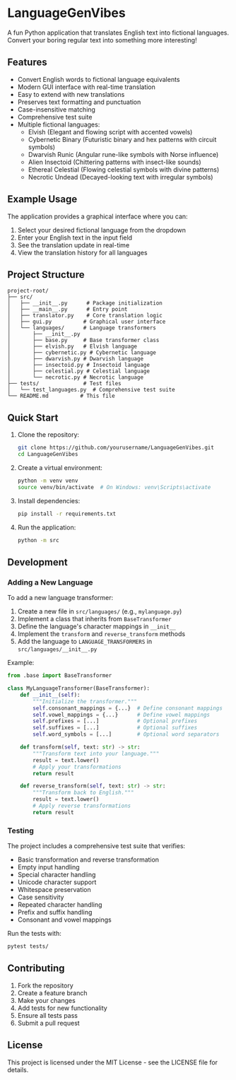 # LanguageGenVibes

A fun Python application that translates English text into fictional languages. Convert your boring regular text into something more interesting!

## Features

- Convert English words to fictional language equivalents
- Modern GUI interface with real-time translation
- Easy to extend with new translations
- Preserves text formatting and punctuation
- Case-insensitive matching
- Comprehensive test suite
- Multiple fictional languages:
  - Elvish (Elegant and flowing script with accented vowels)
  - Cybernetic Binary (Futuristic binary and hex patterns with circuit symbols)
  - Dwarvish Runic (Angular rune-like symbols with Norse influence)
  - Alien Insectoid (Chittering patterns with insect-like sounds)
  - Ethereal Celestial (Flowing celestial symbols with divine patterns)
  - Necrotic Undead (Decayed-looking text with irregular symbols)

## Example Usage

The application provides a graphical interface where you can:
1. Select your desired fictional language from the dropdown
2. Enter your English text in the input field
3. See the translation update in real-time
4. View the translation history for all languages

## Project Structure

```
project-root/
├── src/
│   ├── __init__.py      # Package initialization
│   ├── __main__.py      # Entry point
│   ├── translator.py    # Core translation logic
│   ├── gui.py          # Graphical user interface
│   └── languages/      # Language transformers
│       ├── __init__.py
│       ├── base.py     # Base transformer class
│       ├── elvish.py   # Elvish language
│       ├── cybernetic.py # Cybernetic language
│       ├── dwarvish.py # Dwarvish language
│       ├── insectoid.py # Insectoid language
│       ├── celestial.py # Celestial language
│       └── necrotic.py # Necrotic language
├── tests/              # Test files
│   └── test_languages.py  # Comprehensive test suite
└── README.md          # This file
```

## Quick Start

1. Clone the repository:
   ```bash
   git clone https://github.com/yourusername/LanguageGenVibes.git
   cd LanguageGenVibes
   ```

2. Create a virtual environment:
   ```bash
   python -m venv venv
   source venv/bin/activate  # On Windows: venv\Scripts\activate
   ```

3. Install dependencies:
   ```bash
   pip install -r requirements.txt
   ```

4. Run the application:
   ```bash
   python -m src
   ```

## Development

### Adding a New Language

To add a new language transformer:

1. Create a new file in `src/languages/` (e.g., `mylanguage.py`)
2. Implement a class that inherits from `BaseTransformer`
3. Define the language's character mappings in `__init__`
4. Implement the `transform` and `reverse_transform` methods
5. Add the language to `LANGUAGE_TRANSFORMERS` in `src/languages/__init__.py`

Example:
```python
from .base import BaseTransformer

class MyLanguageTransformer(BaseTransformer):
    def __init__(self):
        """Initialize the transformer."""
        self.consonant_mappings = {...}  # Define consonant mappings
        self.vowel_mappings = {...}      # Define vowel mappings
        self.prefixes = [...]            # Optional prefixes
        self.suffixes = [...]            # Optional suffixes
        self.word_symbols = [...]        # Optional word separators

    def transform(self, text: str) -> str:
        """Transform text into your language."""
        result = text.lower()
        # Apply your transformations
        return result

    def reverse_transform(self, text: str) -> str:
        """Transform back to English."""
        result = text.lower()
        # Apply reverse transformations
        return result
```

### Testing

The project includes a comprehensive test suite that verifies:
- Basic transformation and reverse transformation
- Empty input handling
- Special character handling
- Unicode character support
- Whitespace preservation
- Case sensitivity
- Repeated character handling
- Prefix and suffix handling
- Consonant and vowel mappings

Run the tests with:
```bash
pytest tests/
```

## Contributing

1. Fork the repository
2. Create a feature branch
3. Make your changes
4. Add tests for new functionality
5. Ensure all tests pass
6. Submit a pull request

## License

This project is licensed under the MIT License - see the LICENSE file for details. 